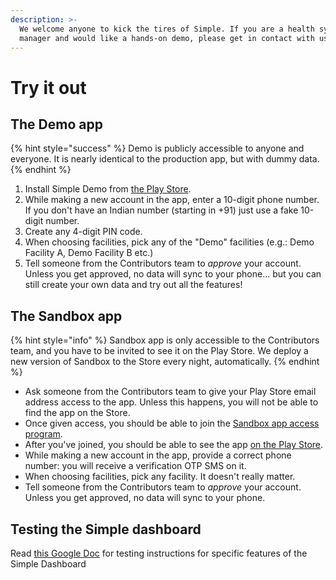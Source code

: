 ```yaml
---
description: >-
  We welcome anyone to kick the tires of Simple. If you are a health systems
  manager and would like a hands-on demo, please get in contact with us.
---
```


# Try it out

## **The Demo app**

{% hint style="success" %}
Demo is publicly accessible to anyone and everyone. It is nearly identical to the production app, but with dummy data.
{% endhint %}

1. Install Simple Demo from [the Play Store](https://play.google.com/store/apps/details?id=org.simple.clinic.staging).
2. While making a new account in the app, enter a 10-digit phone number. If you don't have an Indian number \(starting in +91\) just use a fake 10-digit number.
3. Create any 4-digit PIN code.
4. When choosing facilities, pick any of the "Demo" facilities \(e.g.: Demo Facility A, Demo Facility B etc.\)
5. Tell someone from the Contributors team to _approve_ your account. Unless you get approved, no data will sync to your phone... but you can still create your own data and try out all the features!

## The Sandbox app

{% hint style="info" %}
Sandbox app is only accessible to the Contributors team, and you have to be invited to see it on the Play Store. We deploy a new version of Sandbox to the Store every night, automatically. 
{% endhint %}

* Ask someone from the Contributors team to give your Play Store email address access to the app. Unless this happens, you will not be able to find the app on the Store.
* Once given access, you should be able to join the [Sandbox app access program](https://play.google.com/apps/internaltest/4699036784677958916).
* After you've joined, you should be able to see the app [on the Play Store](https://play.google.com/store/apps/details?id=org.simple.clinic.sandbox).
* While making a new account in the app, provide a correct phone number: you will receive a verification OTP SMS on it.
* When choosing facilities, pick any facility. It doesn't really matter.
* Tell someone from the Contributors team to _approve_ your account. Unless you get approved, no data will sync to your phone.

## Testing the Simple dashboard

Read [this Google Doc](https://docs.google.com/document/d/1QC5_bWYeKAlFFbzTsLozUiq8Vuk1-3s4s3Ixzz3LcLw/edit) for testing instructions for specific features of the Simple Dashboard

